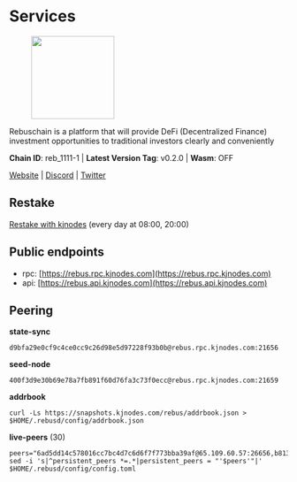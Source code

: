 # Services

<figure><img src="https://raw.githubusercontent.com/kj89/testnet_manuals/main/pingpub/logos/rebus.png" width="150" alt=""><figcaption></figcaption></figure>

Rebuschain is a platform that will provide DeFi (Decentralized Finance)  investment opportunities to traditional investors clearly and conveniently

**Chain ID**: reb_1111-1 | **Latest Version Tag**: v0.2.0 | **Wasm**: OFF

[Website](https://www.rebuschain.com) | [Discord](https://discord.gg/rebuschain) | [Twitter](https://twitter.com/RebusChain)

## Restake

[Restake with kjnodes](https://restake.app/rebus/rebusvaloper1vndzy8y55ylgpmmsc34uy8rm6kqlml6ffs9lrv) (every day at 08:00, 20:00)
## Public endpoints

* rpc: [https://rebus.rpc.kjnodes.com](https://rebus.rpc.kjnodes.com)
* api: [https://rebus.api.kjnodes.com](https://rebus.api.kjnodes.com)

## Peering

**state-sync**

```
d9bfa29e0cf9c4ce0cc9c26d98e5d97228f93b0b@rebus.rpc.kjnodes.com:21656
```

**seed-node**

```
400f3d9e30b69e78a7fb891f60d76fa3c73f0ecc@rebus.rpc.kjnodes.com:21659
```

**addrbook**
```
curl -Ls https://snapshots.kjnodes.com/rebus/addrbook.json > $HOME/.rebusd/config/addrbook.json
```

**live-peers** (30)
```
peers="6ad5dd14c578016cc7bc4d7c6d6f7f773bba39af@65.109.60.57:26656,b8137c688096d1abcf56942d335d061f212e6629@62.212.65.138:34656,0fedf7695d9e2721663c1d573d6d81a14c21533e@65.21.90.137:12856,5f29f14fe3dd7e1d86caa4d344e67ee81c32255f@65.109.37.228:26656,f546370843f92e2415524a7b18f9cd528e2fd706@65.109.55.186:26656,1fcb45323f9045707c0c344a60d7cb906008cfaf@65.109.80.176:26656,256d9790bf186f5a275790f7fe01e1b8800dcaaf@65.21.88.78:26656,641b33b0e909630868133820605edf2b4ba4969a@65.109.49.109:26656,dda7abe32cc84a722cf6b1d2ee3b61ebe7ad71df@135.181.212.183:21656,304ff8e051b2fbd038771142b69ac915c14c0819@78.46.78.83:26656,404ae118865c1485f7859fa2c7cc2e3b8c402a14@51.75.135.34:26656,bb2a7dc81b9bd0e017409a2bbb71b12bb899e743@178.63.22.117:26656,b1b08fe470551dca6d6631fb1bfabb814f6c1aec@54.37.129.164:54556,ce38728ac38ebbb4a72d496d42f8e9030af441d7@162.19.137.25:26656,235a2754b94c86a85ba645119151ee55d6971554@213.239.216.252:26656,2f6b34ad97c4827dace87436f0299cf89fe0c056@136.243.95.80:46656,1fe32d8f09b8715b1e626da17b3ecfe26623b371@176.9.22.117:27656,5a13200e67f6cb5385d9d8f8c68a7b5e62f8cd54@188.34.176.96:26656,b1dcbb37514fbe215be54079e71aa39dac7fd0ae@64.5.123.203:26656,4a4d2e7070e05ad6c13628d2f191d96172659452@65.109.65.210:40656,237bfc05da5f8cabee00f148995333f37186d232@164.68.121.101:26656,34e3178b6e0f25451fd690c15fc199d5a9bdfb9b@15.204.197.11:26656,07b84cf4b47a2e5ad251267716fe05bcf30330cd@65.21.170.3:29656,b570827e4397512e077028ea7121d3e19eb25bab@85.10.200.221:26656,ab6a4ae2857ac05fa8f45b03871fa3945193fc61@46.4.81.204:35656,f467e286567f94c89d39a5bcea0e1d68951299f9@146.59.81.204:34456,b8c42fcb311b47cdb8285b5697f661fbba5bf1a5@51.68.157.129:26656,3cc5fb5f6140ac4e57dfc80940c8a06daa299c89@51.77.195.46:26656,6daeb8cfea285f561e167a0d94718b61e2cf7944@5.189.187.36:21656,d9bfa29e0cf9c4ce0cc9c26d98e5d97228f93b0b@65.109.88.38:21656"
sed -i 's|^persistent_peers *=.*|persistent_peers = "'$peers'"|' $HOME/.rebusd/config/config.toml
```
